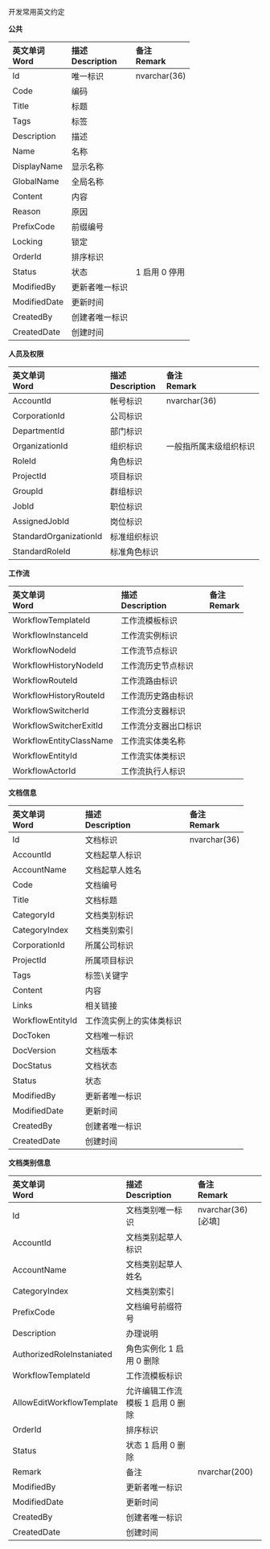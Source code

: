 开发常用英文约定  

**公共**  

| 英文单词<br />Word      | 描述<br />Description    | 备注<br />Remark  |  
| :--                     | :--                      | :--               | 
| Id | 唯一标识 | nvarchar(36) |  
| Code | 编码 |  |
| Title | 标题 |  |
| Tags | 标签 |  |
| Description | 描述 |  |
| Name | 名称 |  |
| DisplayName | 显示名称 |  |
| GlobalName | 全局名称 |  |
| Content | 内容 |  |
| Reason | 原因 |  |
| PrefixCode | 前缀编号 |  |
| Locking | 锁定 |  |
| OrderId | 排序标识 |  |
| Status | 状态 | 1 启用 0 停用 |
| ModifiedBy | 更新者唯一标识 |  |
| ModifiedDate | 更新时间 |  |
| CreatedBy | 创建者唯一标识 |  |
| CreatedDate | 创建时间 |  |

**人员及权限**

| 英文单词<br />Word      | 描述<br />Description    | 备注<br />Remark  |  
| :--                     | :--                      | :--               | 
| AccountId | 帐号标识 | nvarchar(36) |  
| CorporationId | 公司标识 |  |
| DepartmentId | 部门标识 |  |
| OrganizationId | 组织标识 | 一般指所属末级组织标识 |
| RoleId | 角色标识 |  |
| ProjectId | 项目标识 |  |
| GroupId | 群组标识 |  |
| JobId | 职位标识 |  |
| AssignedJobId | 岗位标识 |  |
| StandardOrganizationId | 标准组织标识 |  |
| StandardRoleId | 标准角色标识 |  |

**工作流**

| 英文单词<br />Word      | 描述<br />Description    | 备注<br />Remark  |  
| :--                     | :--                      | :--               | 
| WorkflowTemplateId | 工作流模板标识 |  |  
| WorkflowInstanceId | 工作流实例标识 |  |
| WorkflowNodeId | 工作流节点标识 |  |
| WorkflowHistoryNodeId | 工作流历史节点标识 |  |
| WorkflowRouteId | 工作流路由标识 |  |
| WorkflowHistoryRouteId | 工作流历史路由标识 |  |
| WorkflowSwitcherId | 工作流分支器标识 |  |
| WorkflowSwitcherExitId | 工作流分支器出口标识 |  |
| WorkflowEntityClassName | 工作流实体类名称 |  |
| WorkflowEntityId | 工作流实体类标识 |  |
| WorkflowActorId | 工作流执行人标识 |  |

**文档信息**

| 英文单词<br />Word      | 描述<br />Description    | 备注<br />Remark  |  
| :--                     | :--                      | :--               | 
| Id | 文档标识 | nvarchar(36) |  
| AccountId | 文档起草人标识 |  |
| AccountName | 文档起草人姓名 |  |
| Code | 文档编号 |  |
| Title | 文档标题 |  |
| CategoryId | 文档类别标识 |  |
| CategoryIndex | 文档类别索引 |  |
| CorporationId | 所属公司标识 |  |
| ProjectId | 所属项目标识 |  |
| Tags | 标签\关键字 |  |
| Content | 内容 |  |
| Links | 相关链接 |  |
| WorkflowEntityId | 工作流实例上的实体类标识 |  |
| DocToken | 文档唯一标识 |  |
| DocVersion | 文档版本 |  |
| DocStatus | 文档状态 |  |
| Status | 状态 |  |
| ModifiedBy | 更新者唯一标识 |  |
| ModifiedDate | 更新时间 |  |
| CreatedBy | 创建者唯一标识 |  |
| CreatedDate | 创建时间 |  |

**文档类别信息**

| 英文单词<br />Word      | 描述<br />Description    | 备注<br />Remark  |  
| :--                     | :--                      | :--               | 
| Id | 文档类别唯一标识 | nvarchar(36) [必填] |  
| AccountId | 文档类别起草人标识 |  |
| AccountName | 文档类别起草人姓名 |  |
| CategoryIndex | 文档类别索引 |  |
| PrefixCode | 文档编号前缀符号 |  |
| Description | 办理说明 |  |
| AuthorizedRoleInstaniated | 角色实例化 1 启用 0 删除 |  |
| WorkflowTemplateId | 工作流模板标识 |  |
| AllowEditWorkflowTemplate | 允许编辑工作流模板 1 启用 0 删除 |  |
| OrderId | 排序标识 |  |
| Status | 状态 1 启用 0 删除 |  |
| Remark | 备注 | nvarchar(200) |
| ModifiedBy | 更新者唯一标识 |  |
| ModifiedDate | 更新时间 |  |
| CreatedBy | 创建者唯一标识 |  |
| CreatedDate | 创建时间 |  |
